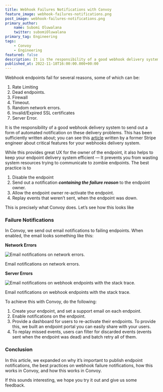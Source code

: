 ```yaml
---
title: Webhook Failures Notifications with Convoy
feature_image: webhook-failures-notifications.png
post_image: webhook-failures-notifications.png
primary_author:
    name: Subomi Oluwalana
    twitter: subomiOluwalana
primary_tag: Engineering
tags:
    - Convoy
    - Engineering
featured: false
description: It is the responsibility of a good webhook delivery system to send out a form of automated notification on these delivery problems. Learn how Convoy handles webhook failures notification in this article.
published_at: 2022-11-18T16:00:00.000+00:00
---
```


Webhook endpoints fail for several reasons, some of which can be: 

1. Rate Limiting
2. Dead endpoints.
3. Firewall
4. Timeout.
5. Random network errors.
6. Invalid/Expired SSL certificates
7. Server Error.

It is the responsibility of a good webhook delivery system to send out a form of automated notification on these delivery problems. This has been sufficiently written about; you can see this [article](https://brandur.org/nanoglyphs/032-hook-toil#boxes) written by a former Stripe engineer about critical features for your webhooks delivery system. 

While this provides great UX for the owner of the endpoint, it also helps to keep your endpoint delivery system efficient — It prevents you from wasting system resources trying to communicate to zombie endpoints. The best practice is to

1. Disable the endpoint
2. Send out a notification ***containing the failure reason*** to the endpoint owner.
3. Allow the endpoint owner re-activate the endpoint.
4. Replay events that weren’t sent, when the endpoint was down.

This is precisely what Convoy does. Let’s see how this looks like

### Failure Notifications

In Convoy, we send out email notifications to failing endpoints. When enabled, the email looks something like this: 

**Network Errors**

![Email notifications on network errors.](/blog-assets/email-notif.png)

Email notifications on network errors.

**Server Errors**

![Email notifications on webhook endpoints with the stack trace.](/blog-assets/email-notif-ii.png)

Email notifications on webhook endpoints with the stack trace.

To achieve this with Convoy, do the following:

1. Create your endpoint, and set a support email on each endpoint.
2. Enable notifications on the endpoint.
3. Provide a dashboard for users to re-activate their endpoints. To provide this, we built an endpoint portal you can easily share with your users.
4. To replay missed events, users can filter for discarded events (events sent when the endpoint was dead) and batch retry all of them. 

### Conclusion

In this article, we expanded on why it’s important to publish endpoint notifications, the best practices on webhook failure notifications, how this works in Convoy, and how this works in Convoy. 

If this sounds interesting, we hope you try it out and give us some feedback.